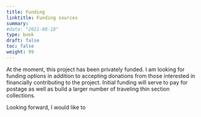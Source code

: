 ```yaml
---
title: Funding
linktitle: Funding sources
summary: 
#date: "2021-08-18"
type: book
draft: false
toc: false
weight: 99
---
```



At the moment, this project has been privately funded. I am looking for funding options in addition to accepting donations from those interested in financially contributing to the project. Initial funding will serve to pay for postage as well as build a larger number of traveling thin section collections. 

Looking forward, I would like to 